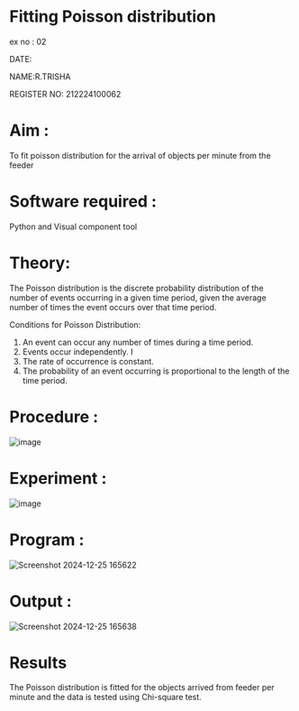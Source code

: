 # Fitting Poisson  distribution
ex no : 02

DATE:

NAME:R.TRISHA

REGISTER NO: 212224100062

# Aim : 

To fit poisson distribution for the arrival of objects per minute from the feeder

# Software required :  

Python and Visual component tool

# Theory:

The Poisson distribution is the discrete probability distribution of the number of events occurring in a given time period, given the average number of times the event occurs over that time period.

 Conditions for Poisson Distribution:

1. An event can occur any number of times during a time period.
2. Events occur independently. I
3. The rate of occurrence is constant.
4. The probability of an event occurring is proportional to the length of the time period. 
 
# Procedure :

![image](https://user-images.githubusercontent.com/104613195/166251988-d0c53205-6080-4f7b-ae4c-398178586637.png)

# Experiment :

![image](https://user-images.githubusercontent.com/103921593/230282876-f4a5afbf-cac1-4648-a1b0-c78840638a8e.png)

# Program :
![Screenshot 2024-12-25 165622](https://github.com/user-attachments/assets/780ed05b-e4fa-44ef-98d0-7a0651f8b280)

 

# Output : 

![Screenshot 2024-12-25 165638](https://github.com/user-attachments/assets/4bbe173b-4af5-459e-8ad2-3d44406d0008)


# Results

The Poisson distribution is fitted for the objects arrived from feeder per minute and the data is tested using Chi-square test. 
 

